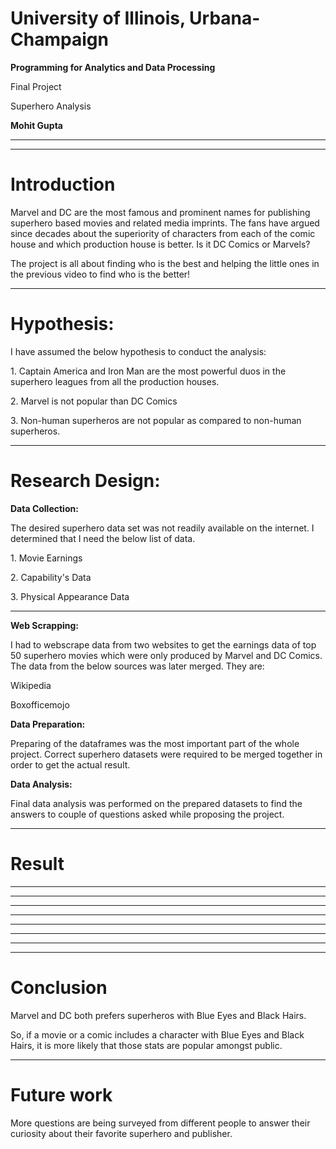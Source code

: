 
# University of Illinois, Urbana-Champaign



**Programming for Analytics and Data Processing**

Final Project

<p class="fragment">Superhero Analysis</p>

**Mohit Gupta**

---

<!-- .slide: data-background-iframe="https://www.youtube.com/embed/HtWuOYiKZKA" data-background-interactive -->

---

# Introduction


<p class="fragment">Marvel and DC are the most famous and prominent names for publishing superhero based movies and related media imprints. The fans have argued since decades about the superiority of characters from each of the comic house and which production house is better. Is it DC Comics or Marvels? </p>

<p class="fragment">The project is all about finding who is the best and helping the little ones in the previous video to find who is the better!</p>

---

# Hypothesis:

I have assumed the below hypothesis to conduct the analysis:

<p class="fragment">1. Captain America and Iron Man are the most powerful duos in the superhero leagues from all the production houses.</p>

<p class="fragment">2. Marvel is not popular than DC Comics</p>

<p class="fragment">3. Non-human superheros are not popular as compared to non-human superheros.</p>

---

# Research Design:

**Data Collection:**

The desired superhero data set was not readily available on the internet. I determined that I need the below list of data.
<p class="fragment">1. Movie Earnings</p>
<p class="fragment">2. Capability's Data </p>
<p class="fragment">3. Physical Appearance Data</p>

---

**Web Scrapping:**

I had to webscrape data from two websites to get the earnings data of top 50 superhero movies which were only produced by Marvel and DC Comics. The data from the below sources was later merged. They are:

<p class="fragment">Wikipedia</p>
<p class="fragment">Boxofficemojo</p>



**Data Preparation:**

Preparing of the dataframes was the most important part of the whole project. Correct superhero datasets were required to be merged together in order to get the actual result. 



**Data Analysis:**

Final data analysis was performed on the prepared datasets to find the answers to couple of questions asked while proposing the project.

---

# Result

---

<!-- .slide: data-background="fte.png" data-background-size="1000px"-->

---

<!-- .slide: data-background="big.png" data-background-size="1000px"-->

---

<!-- .slide: data-background="earnings.png" data-background-size="1000px"-->

---

<!-- .slide: data-background="dcEye.png" data-background-size="700px"-->

---

<!-- .slide: data-background="marvelEye.png" data-background-size="700px"-->

---

<!-- .slide: data-background="dchair.png" data-background-size="700px"-->

---

<!-- .slide: data-background="marvelHair.png" data-background-size="700px"-->

---

# Conclusion

Marvel and DC both prefers superheros with Blue Eyes and Black Hairs.

So, if a movie or a comic includes a character with Blue Eyes and Black Hairs, it is more likely that those stats are popular amongst public.

---
# Future work

More questions are being surveyed from different people to answer their curiosity about their favorite superhero and publisher.

